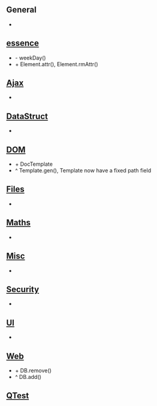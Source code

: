## General
+ 

## [essence](essence.js)
+ \- weekDay()
+ \+ Element.attr(), Element.rmAttr()

## [Ajax](modules/Ajax.js)
+ 

## [DataStruct](modules/DataStruct.js)
+ 

## [DOM](modules/DOM.js)
+ \+ DocTemplate
+ ^ Template.gen(), Template now have a fixed path field

## [Files](modules/Files.js)
+ 

## [Maths](modules/Maths.js)
+ 

## [Misc](modules/Misc.js)
+ 

## [Security](modules/Security.js)
+ 

## [UI](modules/UI.js)
+ 

## [Web](modules/Web.js)
+ \+ DB.remove()
+ ^ DB.add()

## [QTest](modules/QTest.js)
